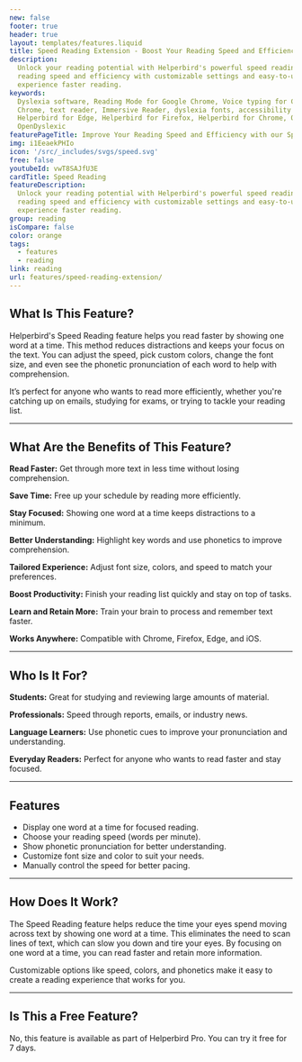 ```yaml
---
new: false
footer: true
header: true
layout: templates/features.liquid
title: Speed Reading Extension - Boost Your Reading Speed and Efficiency
description:
  Unlock your reading potential with Helperbird's powerful speed reading extension. Improve your
  reading speed and efficiency with customizable settings and easy-to-use features. Try it now and
  experience faster reading.
keywords:
  Dyslexia software, Reading Mode for Google Chrome, Voice typing for Chrome, Text to speech for
  Chrome, text reader, Immersive Reader, dyslexia fonts, accessibility software, dyslexia software,
  Helperbird for Edge, Helperbird for Firefox, Helperbird for Chrome, Opendyslexic for Chrome,
  OpenDyslexic
featurePageTitle: Improve Your Reading Speed and Efficiency with our Speed Reading Extension
img: i1EeaekPHIo
icon: '/src/_includes/svgs/speed.svg'
free: false
youtubeId: vwT8SAJfU3E
cardTitle: Speed Reading
featureDescription:
  Unlock your reading potential with Helperbird's powerful speed reading extension. Improve your
  reading speed and efficiency with customizable settings and easy-to-use features. Try it now and
  experience faster reading.
group: reading
isCompare: false 
color: orange
tags:
  - features
  - reading
link: reading
url: features/speed-reading-extension/
---
```



## What Is This Feature?

Helperbird's Speed Reading feature helps you read faster by showing one word at a time. This method reduces distractions and keeps your focus on the text. You can adjust the speed, pick custom colors, change the font size, and even see the phonetic pronunciation of each word to help with comprehension.

It’s perfect for anyone who wants to read more efficiently, whether you're catching up on emails, studying for exams, or trying to tackle your reading list.

---

## What Are the Benefits of This Feature?


**Read Faster:** Get through more text in less time without losing comprehension.  

**Save Time:** Free up your schedule by reading more efficiently.  

**Stay Focused:** Showing one word at a time keeps distractions to a minimum.  

**Better Understanding:** Highlight key words and use phonetics to improve comprehension.  

**Tailored Experience:** Adjust font size, colors, and speed to match your preferences.  

**Boost Productivity:** Finish your reading list quickly and stay on top of tasks.  

**Learn and Retain More:** Train your brain to process and remember text faster.  

**Works Anywhere:** Compatible with Chrome, Firefox, Edge, and iOS.

---

## Who Is It For?


**Students:** Great for studying and reviewing large amounts of material.  

**Professionals:** Speed through reports, emails, or industry news.  

**Language Learners:** Use phonetic cues to improve your pronunciation and understanding.  

**Everyday Readers:** Perfect for anyone who wants to read faster and stay focused.  

---

## Features

- Display one word at a time for focused reading.  
- Choose your reading speed (words per minute).  
- Show phonetic pronunciation for better understanding.  
- Customize font size and color to suit your needs.  
- Manually control the speed for better pacing.  

---

## How Does It Work?

The Speed Reading feature helps reduce the time your eyes spend moving across text by showing one word at a time. This eliminates the need to scan lines of text, which can slow you down and tire your eyes. By focusing on one word at a time, you can read faster and retain more information.

Customizable options like speed, colors, and phonetics make it easy to create a reading experience that works for you.

---

## Is This a Free Feature?

No, this feature is available as part of Helperbird Pro. You can try it free for 7 days.
